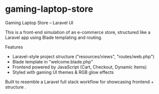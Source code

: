 # gaming-laptop-store

Gaming Laptop Store – Laravel UI

This is a front-end simulation of an e-commerce store, structured like a Laravel app using Blade templating and routing.

Features

- Laravel-style project structure ("resources/views", "routes/web.php")
- Blade template in "welcome.blade.php"
- Frontend powered by JavaScript (Cart, Checkout, Dynamic Items)
- Styled with gaming UI themes & RGB glow effects

Built to resemble a Laravel full stack workflow for showcasing frontend + structure .

